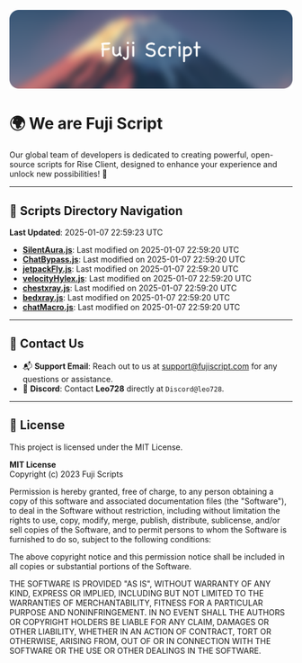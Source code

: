 ![Banner](.github/b.webp)

# 🌍 **We are Fuji Script**

Our global team of developers is dedicated to creating powerful, open-source scripts for Rise Client, designed to enhance your experience and unlock new possibilities! 🌟

---
<!-- SCRIPTS_NAVIGATION_START -->
## 📂 **Scripts Directory Navigation**

**Last Updated**: 2025-01-07 22:59:23 UTC

- **[SilentAura.js](scripts/SilentAura.js)**: Last modified on 2025-01-07 22:59:20 UTC
- **[ChatBypass.js](scripts/ChatBypass.js)**: Last modified on 2025-01-07 22:59:20 UTC
- **[jetpackFly.js](scripts/jetpackFly.js)**: Last modified on 2025-01-07 22:59:20 UTC
- **[velocityHylex.js](scripts/velocityHylex.js)**: Last modified on 2025-01-07 22:59:20 UTC
- **[chestxray.js](scripts/chestxray.js)**: Last modified on 2025-01-07 22:59:20 UTC
- **[bedxray.js](scripts/bedxray.js)**: Last modified on 2025-01-07 22:59:20 UTC
- **[chatMacro.js](scripts/chatMacro.js)**: Last modified on 2025-01-07 22:59:20 UTC

<!-- SCRIPTS_NAVIGATION_END -->

---

## 💬 **Contact Us**  
- 📬 **Support Email**: Reach out to us at [support@fujiscript.com](mailto:support@fujiscript.com) for any questions or assistance.  
- 💬 **Discord**: Contact **Leo728** directly at `Discord@leo728`.

---

## 📜 **License**

This project is licensed under the MIT License.  

**MIT License**  
Copyright (c) 2023 Fuji Scripts  

Permission is hereby granted, free of charge, to any person obtaining a copy of this software and associated documentation files (the "Software"), to deal in the Software without restriction, including without limitation the rights to use, copy, modify, merge, publish, distribute, sublicense, and/or sell copies of the Software, and to permit persons to whom the Software is furnished to do so, subject to the following conditions:  

The above copyright notice and this permission notice shall be included in all copies or substantial portions of the Software.  

THE SOFTWARE IS PROVIDED "AS IS", WITHOUT WARRANTY OF ANY KIND, EXPRESS OR IMPLIED, INCLUDING BUT NOT LIMITED TO THE WARRANTIES OF MERCHANTABILITY, FITNESS FOR A PARTICULAR PURPOSE AND NONINFRINGEMENT. IN NO EVENT SHALL THE AUTHORS OR COPYRIGHT HOLDERS BE LIABLE FOR ANY CLAIM, DAMAGES OR OTHER LIABILITY, WHETHER IN AN ACTION OF CONTRACT, TORT OR OTHERWISE, ARISING FROM, OUT OF OR IN CONNECTION WITH THE SOFTWARE OR THE USE OR OTHER DEALINGS IN THE SOFTWARE.  
